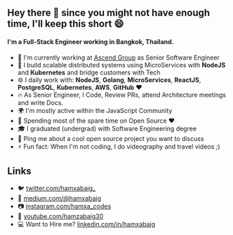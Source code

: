 ## Hey there 👋 since you might not have enough time, I'll keep this short :smile:

#### I'm a Full-Stack Engineer working in Bangkok, Thailand.

- 🏢 I'm currently working at [Ascend Group](https://www.ascendcorp.com) as Senior Software Engineer
- :rocket: I build scalable distributed systems using MicroServices with **NodeJS** and **Kubernetes** and bridge customers with Tech
- ⚙️ I daily work with: **NodeJS**, **Golang**, **MicroServices**, **ReactJS**, **PostgreSQL**, **Kubernetes**, **AWS**, **GitHub** :heart:
- :fire: As Senior Engineer, I Code, Review PRs, attend Architecture meetings and write Docs.
- 🌍 I'm mostly active within the JavaScript Community
- 🌱 Spending most of the spare time on Open Source :heart:
- :mortar_board: I graduated (undergrad) with Software Engineering degree
- 💬 Ping me about a cool open source project you want to discuss
- ⚡️ Fun fact: When I'm not coding, I do videography and travel videos ;)

## Links

- :bird: [twitter.com/hamxabaig_](https://twitter.com/hamxabaig_)
- :notebook: [medium.com/@hamxabaig](https://medium.com/@hamxabaig)
- :camera: [instagram.com/hamxa_codes](https://instagram.com/hamxa_codes)
- :movie_camera: [youtube.com/hamzabaig30](https://www.youtube.com/user/hamzabaig30)
- :computer: Want to Hire me? [linkedin.com/in/hamxabaig](http://linkedin.com/in/hamxabaig)
